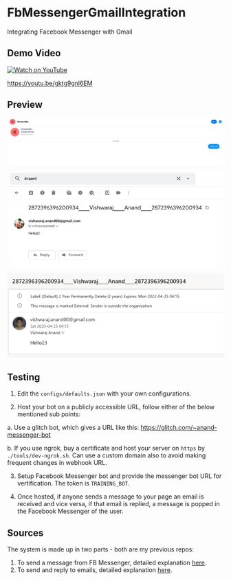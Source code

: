 # FbMessengerGmailIntegration
Integrating Facebook Messenger with Gmail

## Demo Video

[![Watch on YouTube](https://img.youtube.com/vi/gktg9gnl6EM/hqdefault.jpg)](https://youtu.be/gktg9gnl6EM)

https://youtu.be/gktg9gnl6EM

## Preview

![Messenger bot sends a message](https://raw.githubusercontent.com/vishwarajanand/FbMessengerGmailIntegration/master/demos/Message-From-FB-Page.png "Messenger bot sends a message")


![Email is forwarded via GMail](https://raw.githubusercontent.com/vishwarajanand/FbMessengerGmailIntegration/master/demos/Mail-Sent-via-Gmail.png "Email is forwarded via GMail")


![Email can be replied back from any email client](https://raw.githubusercontent.com/vishwarajanand/FbMessengerGmailIntegration/master/demos/Mail-delivered-to-destination.png "Email can be replied back from any email client")


## Testing

1. Edit the `configs/defaults.json` with your own configurations.

2. Host your bot on a publicly accessible URL, follow either of the below mentioned sub points:

a. Use a glitch bot, which gives a URL like this: https://glitch.com/~anand-messenger-bot

b. If you use ngrok, buy a certificate and host your server on `https` by `./tools/dev-ngrok.sh`. Can use a custom domain also to avoid making frequent changes in webhook URL.

3. Setup Facebook Messenger bot and provide the messenger bot URL for vertification. The token is `TRAINING_BOT`.

4. Once hosted, if anyone sends a message to your page an email is received and vice versa, if that email is replied, a message is popped in the Facebook Messenger of the user.

## Sources

The system is made up in two parts - both are my previous repos:

1. To send a message from FB Messenger, detailed explanation [here](https://github.com/vishwarajanand/FbMessengerBot).
2. To send and reply to emails, detailed explanation  [here](https://github.com/vishwarajanand/NodeJsMailSendNReceive).
